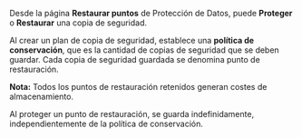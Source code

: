 Desde la página **Restaurar puntos** de Protección de Datos, puede **Proteger** o **Restaurar** una copia de seguridad.

Al crear un plan de copia de seguridad, establece una **política de conservación**, que es la cantidad de copias de seguridad que se deben guardar. Cada copia de seguridad guardada se denomina punto de restauración.

**Nota:** Todos los puntos de restauración retenidos generan costes de almacenamiento.

Al proteger un punto de restauración, se guarda indefinidamente, independientemente de la política de conservación.
